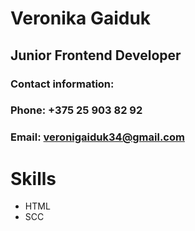 # Veronika Gaiduk

## Junior Frontend Developer


### Contact information:

### Phone: +375 25 903 82 92

### Email: veronigaiduk34@gmail.com

# Skills

* HTML
* SCC
